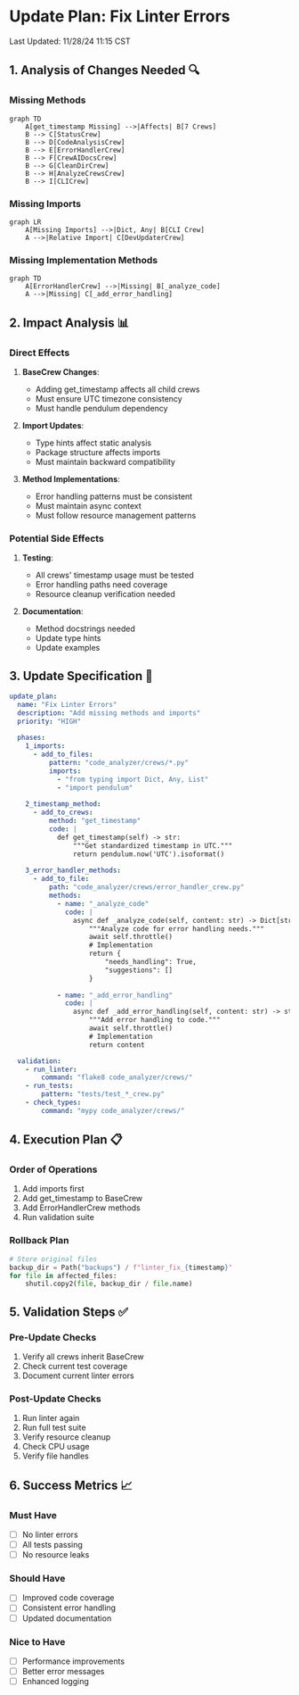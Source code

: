 # Update Plan: Fix Linter Errors
Last Updated: 11/28/24 11:15 CST

## 1. Analysis of Changes Needed 🔍

### Missing Methods
```mermaid
graph TD
    A[get_timestamp Missing] -->|Affects| B[7 Crews]
    B --> C[StatusCrew]
    B --> D[CodeAnalysisCrew]
    B --> E[ErrorHandlerCrew]
    B --> F[CrewAIDocsCrew]
    B --> G[CleanDirCrew]
    B --> H[AnalyzeCrewsCrew]
    B --> I[CLICrew]
```

### Missing Imports
```mermaid
graph LR
    A[Missing Imports] -->|Dict, Any| B[CLI Crew]
    A -->|Relative Import| C[DevUpdaterCrew]
```

### Missing Implementation Methods
```mermaid
graph TD
    A[ErrorHandlerCrew] -->|Missing| B[_analyze_code]
    A -->|Missing| C[_add_error_handling]
```

## 2. Impact Analysis 📊

### Direct Effects
1. **BaseCrew Changes**:
   - Adding get_timestamp affects all child crews
   - Must ensure UTC timezone consistency
   - Must handle pendulum dependency

2. **Import Updates**:
   - Type hints affect static analysis
   - Package structure affects imports
   - Must maintain backward compatibility

3. **Method Implementations**:
   - Error handling patterns must be consistent
   - Must maintain async context
   - Must follow resource management patterns

### Potential Side Effects
1. **Testing**:
   - All crews' timestamp usage must be tested
   - Error handling paths need coverage
   - Resource cleanup verification needed

2. **Documentation**:
   - Method docstrings needed
   - Update type hints
   - Update examples

## 3. Update Specification 📝

```yaml
update_plan:
  name: "Fix Linter Errors"
  description: "Add missing methods and imports"
  priority: "HIGH"
  
  phases:
    1_imports:
      - add_to_files:
          pattern: "code_analyzer/crews/*.py"
          imports:
            - "from typing import Dict, Any, List"
            - "import pendulum"
            
    2_timestamp_method:
      - add_to_crews:
          method: "get_timestamp"
          code: |
            def get_timestamp(self) -> str:
                """Get standardized timestamp in UTC."""
                return pendulum.now('UTC').isoformat()
                
    3_error_handler_methods:
      - add_to_file:
          path: "code_analyzer/crews/error_handler_crew.py"
          methods:
            - name: "_analyze_code"
              code: |
                async def _analyze_code(self, content: str) -> Dict[str, Any]:
                    """Analyze code for error handling needs."""
                    await self.throttle()
                    # Implementation
                    return {
                        "needs_handling": True,
                        "suggestions": []
                    }
            
            - name: "_add_error_handling"
              code: |
                async def _add_error_handling(self, content: str) -> str:
                    """Add error handling to code."""
                    await self.throttle()
                    # Implementation
                    return content

  validation:
    - run_linter:
        command: "flake8 code_analyzer/crews/"
    - run_tests:
        pattern: "tests/test_*_crew.py"
    - check_types:
        command: "mypy code_analyzer/crews/"
```

## 4. Execution Plan 📋

### Order of Operations
1. Add imports first
2. Add get_timestamp to BaseCrew
3. Add ErrorHandlerCrew methods
4. Run validation suite

### Rollback Plan
```python
# Store original files
backup_dir = Path("backups") / f"linter_fix_{timestamp}"
for file in affected_files:
    shutil.copy2(file, backup_dir / file.name)
```

## 5. Validation Steps ✅

### Pre-Update Checks
1. Verify all crews inherit BaseCrew
2. Check current test coverage
3. Document current linter errors

### Post-Update Checks
1. Run linter again
2. Run full test suite
3. Verify resource cleanup
4. Check CPU usage
5. Verify file handles

## 6. Success Metrics 📈

### Must Have
- [ ] No linter errors
- [ ] All tests passing
- [ ] No resource leaks

### Should Have
- [ ] Improved code coverage
- [ ] Consistent error handling
- [ ] Updated documentation

### Nice to Have
- [ ] Performance improvements
- [ ] Better error messages
- [ ] Enhanced logging 